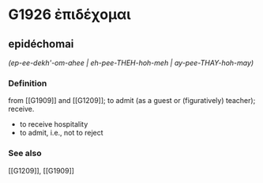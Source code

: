 # G1926 ἐπιδέχομαι

## epidéchomai

_(ep-ee-dekh'-om-ahee | eh-pee-THEH-hoh-meh | ay-pee-THAY-hoh-may)_

### Definition

from [[G1909]] and [[G1209]]; to admit (as a guest or (figuratively) teacher); receive.

- to receive hospitality
- to admit, i.e., not to reject

### See also

[[G1209]], [[G1909]]

